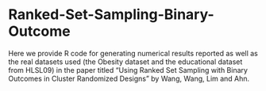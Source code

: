 # Ranked-Set-Sampling-Binary-Outcome
Here we provide R code for generating numerical results reported as well as the real datasets used (the Obesity dataset and the educational dataset from HLSL09) in the paper titled “Using Ranked Set Sampling with Binary Outcomes in Cluster Randomized Designs” by Wang, Wang, Lim and Ahn.
